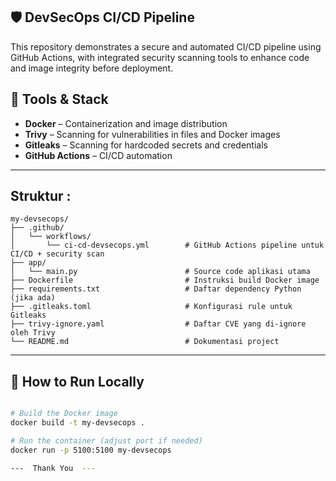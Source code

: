 ## 🛡️ DevSecOps CI/CD Pipeline

This repository demonstrates a secure and automated CI/CD pipeline using GitHub Actions, with integrated security scanning tools to enhance code and image integrity before deployment.

## 🔧 Tools & Stack

- **Docker** – Containerization and image distribution
- **Trivy** – Scanning for vulnerabilities in files and Docker images
- **Gitleaks** – Scanning for hardcoded secrets and credentials
- **GitHub Actions** – CI/CD automation

---

## Struktur :

```
my-devsecops/
├── .github/
│   └── workflows/
│       └── ci-cd-devsecops.yml        # GitHub Actions pipeline untuk CI/CD + security scan
├── app/
│   └── main.py                        # Source code aplikasi utama
├── Dockerfile                         # Instruksi build Docker image
├── requirements.txt                   # Daftar dependency Python (jika ada)
├── .gitleaks.toml                     # Konfigurasi rule untuk Gitleaks
├── trivy-ignore.yaml                  # Daftar CVE yang di-ignore oleh Trivy
└── README.md                          # Dokumentasi project
```
---

## 🧪 How to Run Locally
```bash

# Build the Docker image
docker build -t my-devsecops .

# Run the container (adjust port if needed)
docker run -p 5100:5100 my-devsecops

---  Thank You  ---
